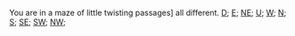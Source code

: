 You are in a maze of little twisting passages] all different.
[D](./diff0);
[E](./diff1);
[NE](./diff2);
[U](./diff3);
[W](./diff4);
[N](./diff5);
[S](./diff6);
[SE](./diff7);
[SW](./diff9);
[NW](./diff10);
